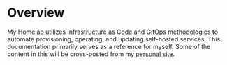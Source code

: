 # Overview

My Homelab utilizes [Infrastructure as Code](https://en.wikipedia.org/wiki/Infrastructure_as_code) and [GitOps methodologies](https://www.weave.works/blog/what-is-gitops-really) to automate provisioning, operating, and updating self-hosted services. This documentation primarily serves as a reference for myself. Some of the content in this will be cross-posted from my [personal site](https://alexgardner.id.au/homelab).
